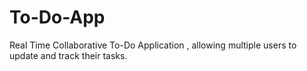 # To-Do-App
Real Time Collaborative To-Do Application , allowing multiple users to update and track their tasks.
